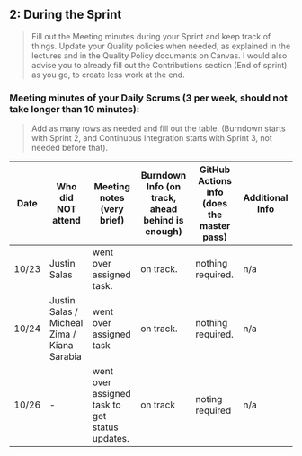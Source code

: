

## 2: During the Sprint
> Fill out the Meeting minutes during your Sprint and keep track of things. Update your Quality policies when needed, as explained in the lectures and in the Quality Policy documents on Canvas. 
I would also advise you to already fill out the Contributions section (End of sprint) as you go, to create less work at the end.

### Meeting minutes of your Daily Scrums (3 per week, should not take longer than 10 minutes):
> Add as many rows as needed and fill out the table. (Burndown starts with Sprint 2, and Continuous Integration starts with Sprint 3, not needed before that). 

| Date  | Who did NOT attend  |Meeting notes (very brief)   | Burndown Info (on track, ahead behind is enough) | GitHub Actions info (does the master pass) | Additional Info  |
|---|---|---|---|--|--|
| 10/23  |Justin Salas   | went over assigned task.  | on track.   | nothing required. | n/a |
| 10/24  | Justin Salas /  Micheal Zima / Kiana Sarabia   |  went over assigned task  | on track.  | nothing required.  | n/a |
| 10/26  | -  | went over assigned task to get status updates.   |  on track | noting required | n/a |

